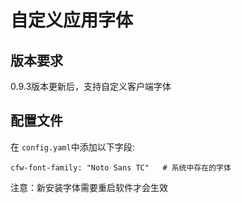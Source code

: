 # 自定义应用字体

## 版本要求 <a id="&#x7248;&#x672C;&#x8981;&#x6C42;"></a>

0.9.3版本更新后，支持自定义客户端字体

## 配置文件 <a id="&#x914D;&#x7F6E;&#x6587;&#x4EF6;"></a>

在 `config.yaml`中添加以下字段:

```text
cfw-font-family: "Noto Sans TC"   # 系统中存在的字体
```

注意：新安装字体需要重启软件才会生效

